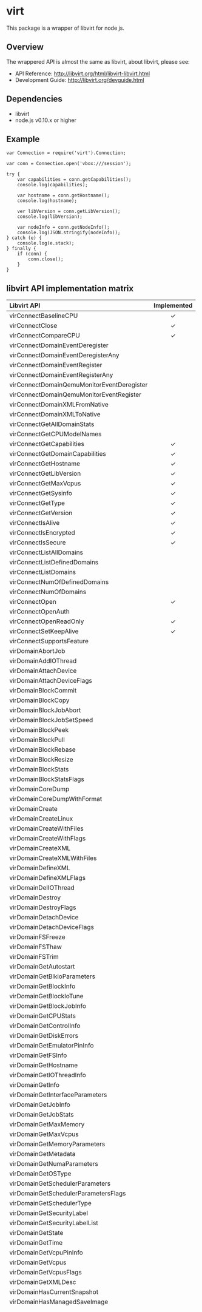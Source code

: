 # virt

This package is a wrapper of libvirt for node js.

## Overview

The wrappered API is almost the same as libvirt, about libvirt, please see:

 * API Reference: http://libvirt.org/html/libvirt-libvirt.html
 * Development Guide: http://libvirt.org/devguide.html

## Dependencies

- libvirt
- node.js v0.10.x or higher

## Example

```
var Connection = require('virt').Connection;

var conn = Connection.open('vbox:///session');

try {
    var capabilities = conn.getCapabilities();
    console.log(capabilities);

    var hostname = conn.getHostname();
    console.log(hostname);

    ver libVersion = conn.getLibVersion();
    console.log(libVersion);

    var nodeInfo = conn.getNodeInfo();
    console.log(JSON.stringify(nodeInfo));
} catch (e) {
    console.log(e.stack);
} finally {
    if (conn) {
        conn.close();
    }
}
```

## libvirt API implementation matrix

| Libvirt API                                 | Implemented |
|:--------------------------------------------|:-----------:|
| virConnectBaselineCPU                       |      ✓      |
| virConnectClose                             |      ✓      |
| virConnectCompareCPU                        |      ✓      |
| virConnectDomainEventDeregister             |             |
| virConnectDomainEventDeregisterAny          |             |
| virConnectDomainEventRegister               |             |
| virConnectDomainEventRegisterAny            |             |
| virConnectDomainQemuMonitorEventDeregister  |             |
| virConnectDomainQemuMonitorEventRegister    |             |
| virConnectDomainXMLFromNative               |             |
| virConnectDomainXMLToNative                 |             |
| virConnectGetAllDomainStats                 |             |
| virConnectGetCPUModelNames                  |             |
| virConnectGetCapabilities                   |      ✓      |
| virConnectGetDomainCapabilities             |      ✓      |
| virConnectGetHostname                       |      ✓      |
| virConnectGetLibVersion                     |      ✓      |
| virConnectGetMaxVcpus                       |      ✓      |
| virConnectGetSysinfo                        |      ✓      |
| virConnectGetType                           |      ✓      |
| virConnectGetVersion                        |      ✓      |
| virConnectIsAlive                           |      ✓      |
| virConnectIsEncrypted                       |      ✓      |
| virConnectIsSecure                          |      ✓      |
| virConnectListAllDomains                    |             |
| virConnectListDefinedDomains                |             |
| virConnectListDomains                       |             |
| virConnectNumOfDefinedDomains               |             |
| virConnectNumOfDomains                      |             |
| virConnectOpen                              |      ✓      |
| virConnectOpenAuth                          |             |
| virConnectOpenReadOnly                      |      ✓      |
| virConnectSetKeepAlive                      |      ✓      |
| virConnectSupportsFeature                   |             |
| virDomainAbortJob                           |             |
| virDomainAddIOThread                        |             |
| virDomainAttachDevice                       |             |
| virDomainAttachDeviceFlags                  |             |
| virDomainBlockCommit                        |             |
| virDomainBlockCopy                          |             |
| virDomainBlockJobAbort                      |             |
| virDomainBlockJobSetSpeed                   |             |
| virDomainBlockPeek                          |             |
| virDomainBlockPull                          |             |
| virDomainBlockRebase                        |             |
| virDomainBlockResize                        |             |
| virDomainBlockStats                         |             |
| virDomainBlockStatsFlags                    |             |
| virDomainCoreDump                           |             |
| virDomainCoreDumpWithFormat                 |             |
| virDomainCreate                             |             |
| virDomainCreateLinux                        |             |
| virDomainCreateWithFiles                    |             |
| virDomainCreateWithFlags                    |             |
| virDomainCreateXML                          |             |
| virDomainCreateXMLWithFiles                 |             |
| virDomainDefineXML                          |             |
| virDomainDefineXMLFlags                     |             |
| virDomainDelIOThread                        |             |
| virDomainDestroy                            |             |
| virDomainDestroyFlags                       |             |
| virDomainDetachDevice                       |             |
| virDomainDetachDeviceFlags                  |             |
| virDomainFSFreeze                           |             |
| virDomainFSThaw                             |             |
| virDomainFSTrim                             |             |
| virDomainGetAutostart                       |             |
| virDomainGetBlkioParameters                 |             |
| virDomainGetBlockInfo                       |             |
| virDomainGetBlockIoTune                     |             |
| virDomainGetBlockJobInfo                    |             |
| virDomainGetCPUStats                        |             |
| virDomainGetControlInfo                     |             |
| virDomainGetDiskErrors                      |             |
| virDomainGetEmulatorPinInfo                 |             |
| virDomainGetFSInfo                          |             |
| virDomainGetHostname                        |             |
| virDomainGetIOThreadInfo                    |             |
| virDomainGetInfo                            |             |
| virDomainGetInterfaceParameters             |             |
| virDomainGetJobInfo                         |             |
| virDomainGetJobStats                        |             |
| virDomainGetMaxMemory                       |             |
| virDomainGetMaxVcpus                        |             |
| virDomainGetMemoryParameters                |             |
| virDomainGetMetadata                        |             |
| virDomainGetNumaParameters                  |             |
| virDomainGetOSType                          |             |
| virDomainGetSchedulerParameters             |             |
| virDomainGetSchedulerParametersFlags        |             |
| virDomainGetSchedulerType                   |             |
| virDomainGetSecurityLabel                   |             |
| virDomainGetSecurityLabelList               |             |
| virDomainGetState                           |             |
| virDomainGetTime                            |             |
| virDomainGetVcpuPinInfo                     |             |
| virDomainGetVcpus                           |             |
| virDomainGetVcpusFlags                      |             |
| virDomainGetXMLDesc                         |             |
| virDomainHasCurrentSnapshot                 |             |
| virDomainHasManagedSaveImage                |             |
|                                             |             |
|                                             |             |
|                                             |             |
|                                             |             |
|                                             |             |
|                                             |             |
|                                             |             |
|                                             |             |
|                                             |             |
|                                             |             |
|                                             |             |
|                                             |             |
|                                             |             |
|                                             |             |
|                                             |             |
|                                             |             |
|                                             |             |
|                                             |             |
|                                             |             |
|                                             |             |
|                                             |             |
|                                             |             |
|                                             |             |
|                                             |             |
|                                             |             |
|                                             |             |
|                                             |             |
|                                             |             |
|                                             |             |
|                                             |             |
|                                             |             |
|                                             |             |
|                                             |             |
|                                             |             |
|                                             |             |
|                                             |             |
|                                             |             |
|                                             |             |
|                                             |             |
|                                             |             |
|                                             |             |
|                                             |             |
|                                             |             |
|                                             |             |
|                                             |             |
|                                             |             |
|                                             |             |
|                                             |             |
|                                             |             |
|                                             |             |
|                                             |             |
|                                             |             |
|                                             |             |
|                                             |             |
|                                             |             |
|                                             |             |
|                                             |             |
|                                             |             |
|                                             |             |
|                                             |             |
|                                             |             |
|                                             |             |
|                                             |             |
|                                             |             |
|                                             |             |
|                                             |             |
|                                             |             |
|                                             |             |
|                                             |             |
|                                             |             |
|                                             |             |
|                                             |             |
|                                             |             |
|                                             |             |
|                                             |             |
|                                             |             |
|                                             |             |
|                                             |             |
|                                             |             |
|                                             |             |
|                                             |             |
|                                             |             |
|                                             |             |
|                                             |             |
|                                             |             |
|                                             |             |
|                                             |             |
|                                             |             |
|                                             |             |
|                                             |             |
|                                             |             |
|                                             |             |
|                                             |             |
|                                             |             |
|                                             |             |
|                                             |             |
|                                             |             |
|                                             |             |
|                                             |             |
|                                             |             |
|                                             |             |
|                                             |             |
|                                             |             |
|                                             |             |
|                                             |             |
|                                             |             |
|                                             |             |
|                                             |             |
|                                             |             |
|                                             |             |
|                                             |             |
|                                             |             |
|                                             |             |
|                                             |             |
|                                             |             |
|                                             |             |
|                                             |             |
|                                             |             |
|                                             |             |
|                                             |             |
|                                             |             |
|                                             |             |
|                                             |             |
|                                             |             |
|                                             |             |
|                                             |             |
|                                             |             |
|                                             |             |
|                                             |             |
|                                             |             |
|                                             |             |
|                                             |             |
|                                             |             |
|                                             |             |
|                                             |             |
|                                             |             |
|                                             |             |
|                                             |             |
|                                             |             |
|                                             |             |
|                                             |             |
|                                             |             |
|                                             |             |
|                                             |             |
|                                             |             |
|                                             |             |
|                                             |             |
|                                             |             |
|                                             |             |
|                                             |             |
|                                             |             |
|                                             |             |
|                                             |             |
|                                             |             |
|                                             |             |
|                                             |             |
|                                             |             |
|                                             |             |
|                                             |             |
|                                             |             |
|                                             |             |
|                                             |             |
|                                             |             |
|                                             |             |
|                                             |             |
|                                             |             |
|                                             |             |
|                                             |             |
|                                             |             |
|                                             |             |
|                                             |             |
|                                             |             |
|                                             |             |
|                                             |             |
|                                             |             |
|                                             |             |
|                                             |             |
|                                             |             |
|                                             |             |
|                                             |             |
|                                             |             |
|                                             |             |
|                                             |             |
|                                             |             |
|                                             |             |
|                                             |             |
|                                             |             |
|                                             |             |
|                                             |             |
|                                             |             |
|                                             |             |
|                                             |             |
|                                             |             |
|                                             |             |
|                                             |             |
|                                             |             |
|                                             |             |
|                                             |             |
|                                             |             |
|                                             |             |
|                                             |             |
|                                             |             |
|                                             |             |
|                                             |             |
|                                             |             |
|                                             |             |
|                                             |             |
|                                             |             |
|                                             |             |
|                                             |             |
|                                             |             |
|                                             |             |
|                                             |             |
|                                             |             |
|                                             |             |
|                                             |             |
|                                             |             |
|                                             |             |
|                                             |             |
|                                             |             |
|                                             |             |
|                                             |             |
|                                             |             |
|                                             |             |
|                                             |             |
|                                             |             |
|                                             |             |
|                                             |             |
|                                             |             |
|                                             |             |
|                                             |             |
|                                             |             |
|                                             |             |
|                                             |             |
|                                             |             |
|                                             |             |
|                                             |             |
|                                             |             |
|                                             |             |
|                                             |             |
|                                             |             |
|                                             |             |
|                                             |             |
|                                             |             |
|                                             |             |
|                                             |             |
|                                             |             |
|                                             |             |
|                                             |             |
|                                             |             |
|                                             |             |
|                                             |             |
|                                             |             |
|                                             |             |
|                                             |             |
|                                             |             |
|                                             |             |
|                                             |             |
|                                             |             |
|                                             |             |
|                                             |             |
|                                             |             |
|                                             |             |
|                                             |             |
|                                             |             |
|                                             |             |
|                                             |             |
|                                             |             |
|                                             |             |
|                                             |             |
|                                             |             |
|                                             |             |
|                                             |             |
|                                             |             |
|                                             |             |
|                                             |             |
|                                             |             |
|                                             |             |
|                                             |             |
|                                             |             |
|                                             |             |
|                                             |             |
|                                             |             |
|                                             |             |
|                                             |             |
|                                             |             |
|                                             |             |
|                                             |             |
|                                             |             |
|                                             |             |
|                                             |             |
|                                             |             |
|                                             |             |
|                                             |             |
|                                             |             |
|                                             |             |
|                                             |             |
|                                             |             |
|                                             |             |
|                                             |             |
|                                             |             |
|                                             |             |
|                                             |             |
|                                             |             |
|                                             |             |
|                                             |             |
|                                             |             |
|                                             |             |
|                                             |             |
|                                             |             |
|                                             |             |
|                                             |             |
|                                             |             |
|                                             |             |
|                                             |             |




## References

Please see [API References](https://rawgit.com/johnsonlee/virt/master/doc/index.html).

## License

Copyright (c) 2013-2015, Johnson Lee (MIT License).

